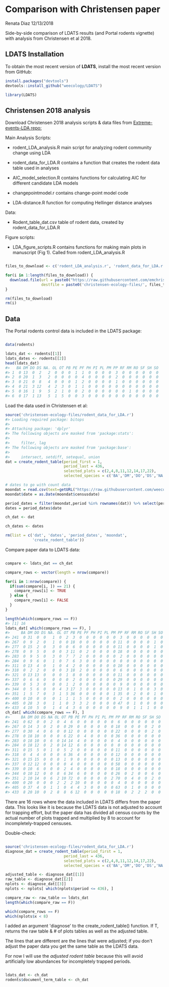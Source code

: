 Comparison with Christensen paper
================
Renata Diaz
12/13/2018

Side-by-side comparison of LDATS results (and Portal rodents vignette) with analysis from Christensen et al 2018.

LDATS Installation
------------------

To obtain the most recent version of **LDATS**, install the most recent version from GitHub:

``` r
install.packages("devtools")
devtools::install_github("weecology/LDATS")
```

``` r
library(LDATS)
```

Christensen 2018 analysis
-------------------------

Download Christensen 2018 analysis scripts & data files from [Extreme-events-LDA repo:](https://github.com/emchristensen/Extreme-events-LDA)

Main Analysis Scripts:

-   rodent\_LDA\_analysis.R main script for analyzing rodent community change using LDA

-   rodent\_data\_for\_LDA.R contains a function that creates the rodent data table used in analyses

-   AIC\_model\_selection.R contains functions for calculating AIC for different candidate LDA models

-   changepointmodel.r contains change-point model code

-   LDA-distance.R function for computing Hellinger distance analyses

Data:

-   Rodent\_table\_dat.csv table of rodent data, created by rodent\_data\_for\_LDA.R

Figure scripts:

-   LDA\_figure\_scripts.R contains functions for making main plots in manuscript (Fig 1). Called from rodent\_LDA\_analysis.R

``` r

files_to_download <- c('rodent_LDA_analysis.r', 'rodent_data_for_LDA.r', 'AIC_model_selection.R', 'changepointmodel.r', 'LDA-distance.R', 'Rodent_table_dat.csv', 'LDA_figure_scripts.R')

for(i in 1:length(files_to_download)) {
  download.file(url = paste0("https://raw.githubusercontent.com/emchristensen/Extreme-events-LDA/master/", files_to_download[i]),
                destfile = paste0('christensen-ecology-files/', files_to_download[i]))
}

rm(files_to_download)
rm(i)
```

Data
----

The Portal rodents control data is included in the LDATS package:

``` r

data(rodents)

ldats_dat <- rodents[[1]]
ldats_dates <- rodents[[2]]
head(ldats_dat)
#>   BA DM DO DS NA. OL OT PB PE PF PH PI PL PM PP RF RM RO SF SH SO
#> 1  0 13  0  2   2  0  0  0  1  1  0  0  0  0  3  0  0  0  0  0  0
#> 2  0 20  1  3   2  0  0  0  0  4  0  0  0  0  2  0  0  0  0  0  0
#> 3  0 21  0  8   4  0  0  0  1  2  0  0  0  0  1  0  0  0  0  0  0
#> 4  0 21  3 12   4  2  3  0  1  1  0  0  0  0  0  0  0  0  0  0  0
#> 5  0 16  1  9   5  2  1  0  0  2  0  0  0  0  0  0  1  0  0  0  0
#> 6  0 17  1 13   5  1  5  0  0  3  0  0  0  0  0  0  0  0  0  0  0
```

Load the data used in Christensen et al:

``` r
source('christensen-ecology-files/rodent_data_for_LDA.r')
#> Loading required package: bitops
#> 
#> Attaching package: 'dplyr'
#> The following objects are masked from 'package:stats':
#> 
#>     filter, lag
#> The following objects are masked from 'package:base':
#> 
#>     intersect, setdiff, setequal, union
dat = create_rodent_table(period_first = 1,
                          period_last = 436,
                          selected_plots = c(2,4,8,11,12,14,17,22),
                          selected_species = c('BA','DM','DO','DS','NA','OL','OT','PB','PE','PF','PH','PI','PL','PM','PP','RF','RM','RO','SF','SH','SO'), diagnose = F)

# dates to go with count data
moondat = read.csv(text=getURL("https://raw.githubusercontent.com/weecology/PortalData/master/Rodents/moon_dates.csv"),stringsAsFactors = F)
moondat$date = as.Date(moondat$censusdate)

period_dates = filter(moondat,period %in% rownames(dat)) %>% select(period,date)
dates = period_dates$date

ch_dat <- dat

ch_dates <- dates

rm(list = c('dat', 'dates', 'period_dates', 'moondat',
            'create_rodent_table'))
```

Compare paper data to LDATS data:

``` r

compare <- ldats_dat == ch_dat

compare_rows <- vector(length = nrow(compare)) 

for(i in 1:nrow(compare)) {
  if(sum(compare[i, ]) == 21) {
    compare_rows[i] <- TRUE
  } else {
    compare_rows[i] <- FALSE
  }
}

length(which(compare_rows == F))
#> [1] 16
ldats_dat[ which(compare_rows == F), ]
#>     BA DM DO DS NA. OL OT PB PE PF PH PI PL PM PP RF RM RO SF SH SO
#> 241  0 31  0  0   1  0  2  3  0  0  0  0  0  0  3  0  0  0  0  0  0
#> 267  0  9  2  0   1  0  0 18  0  0  0  0  0  0 11  0  0  0  0  1  0
#> 277  0 15  2  0   3  0  0  6  0  0  0  0  0  0 11  0  0  0  0  1  0
#> 278  0  9  5  0   0  0  3 11  0  2  0  0  0  0 18  0  0  0  0  0  0
#> 283  0  9  5  0   3  0  7  7  2  0  0  0  0  0  2  0  0  0  0  0  0
#> 284  0  9  6  0   1  0  7  6  3  0  0  0  0  0  0  0  0  0  0  0  0
#> 311  0 13  4  0   1  0  4  2  0  0  0  0  0  0 10  0  0  0  0  0  0
#> 318  0  2  2  0   0  0  3 18  2  0  0  0  0  0  6  0  0  0  0  0  0
#> 321  0 13 13  0   0  0  1  8  0  0  0  0  0  0 11  0  0  0  0  0  0
#> 337  0  6  6  0   0  0  0  2  0  0  0  0  0  0 29  0  0  0  0  0  0
#> 339  0  5  3  0   0  0  1  2  0  0  0  0  0  0  9  0  0  0  0  0  0
#> 344  0  5  6  0   0  4  3 17  3  0  0  0  0  0 13  0  1  0  0  3  0
#> 351  1  5  7  0   3  1  5 36  0  0  0  0  0  1 35  0  2  0  0  1  0
#> 400  0 10  0  0   0  1  1  1  5  0  0  0  0  0  2  0  0  0  0  0  0
#> 405  0 28  3  0   1  1  0  3  3  2  0  0  0  0 47  0  1  0  0  0  0
#> 433  4 10  5  0   1  4  4  3  6  0  0  0  0  0  9  0  1  1  1  0  0
ch_dat[ which(compare_rows == F), ]
#>     BA DM DO DS NA OL OT PB PE PF PH PI PL PM PP RF RM RO SF SH SO
#> 241  0 62  0  0  2  0  4  6  0  0  0  0  0  0  6  0  0  0  0  0  0
#> 267  0 14  3  0  2  0  0 29  0  0  0  0  0  0 18  0  0  0  0  2  0
#> 277  0 30  4  0  6  0  0 12  0  0  0  0  0  0 22  0  0  0  0  2  0
#> 278  0 18 10  0  0  0  6 22  0  4  0  0  0  0 36  0  0  0  0  0  0
#> 283  0 18 10  0  6  0 14 14  4  0  0  0  0  0  4  0  0  0  0  0  0
#> 284  0 18 12  0  2  0 14 12  6  0  0  0  0  0  0  0  0  0  0  0  0
#> 311  0 15  5  0  1  0  5  2  0  0  0  0  0  0 11  0  0  0  0  0  0
#> 318  0  4  4  0  0  0  6 36  4  0  0  0  0  0 12  0  0  0  0  0  0
#> 321  0 15 15  0  0  0  1  9  0  0  0  0  0  0 13  0  0  0  0  0  0
#> 337  0 12 12  0  0  0  0  4  0  0  0  0  0  0 58  0  0  0  0  0  0
#> 339  0 10  6  0  0  0  2  4  0  0  0  0  0  0 18  0  0  0  0  0  0
#> 344  0 10 12  0  0  8  6 34  6  0  0  0  0  0 26  0  2  0  0  6  0
#> 351  2 10 14  0  6  2 10 72  0  0  0  0  0  2 70  0  4  0  0  2  0
#> 400  0 20  0  0  0  2  2  2 10  0  0  0  0  0  4  0  0  0  0  0  0
#> 405  0 37  4  0  1  1  0  4  4  3  0  0  0  0 63  0  1  0  0  0  0
#> 433  8 20 10  0  2  8  8  6 12  0  0  0  0  0 18  0  2  2  2  0  0
```

There are 16 rows where the data included in LDATS differs from the paper data. This looks like it is because the LDATS data is not adjusted to account for trapping effort, but the paper data has divided all census counts by the actual number of plots trapped and multiplied by 8 to account for incompletely-trapped censuses.

Double-check:

``` r

source('christensen-ecology-files/rodent_data_for_LDA.r')
diagnose_dat = create_rodent_table(period_first = 1,
                          period_last = 436,
                          selected_plots = c(2,4,8,11,12,14,17,22),
                          selected_species = c('BA','DM','DO','DS','NA','OL','OT','PB','PE','PF','PH','PI','PL','PM','PP','RF','RM','RO','SF','SH','SO'), diagnose = T)

adjusted_table <- diagnose_dat[[1]]
raw_table <- diagnose_dat[[2]]
nplots <- diagnose_dat[[3]]
nplots <- nplots[ which(nplots$period <= 436), ]

compare_raw <- raw_table == ldats_dat
length(which(compare_raw == F))

which(compare_rows == F) 
which(nplots$x < 8)
```

I added an argument 'diagnose' to the create\_rodent\_table() function. If T, returns the raw table & \# of plots tables as well as the adjusted table.

The lines that are different are the lines that were adjusted; if you don't adjust the paper data you get the same table as the LDATS data.

For now I will use the *adjusted rodent table* because this will avoid artificially low abundances for incompletely trapped periods.

``` r

ldats_dat <- ch_dat
rodents$document_term_table <- ch_dat
```
